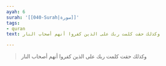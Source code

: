 ```yaml
---
ayah: 6
surah: '[[040-Surah|سورة]]'
tags:
- quran
text: وكذلك حقت كلمت ربك على الذين كفروا أنهم أصحاب النار

---
```

> وكذلك حقت كلمت ربك على الذين كفروا أنهم أصحاب النار
